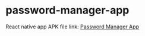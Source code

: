 # password-manager-app

React native app
APK file link: [Password Manager App](https://exp-shell-app-assets.s3.us-west-1.amazonaws.com/android/%40kishorbalgi/Password-manager-186dc4c5157b42fab645c88ec1055702-signed.apk)

